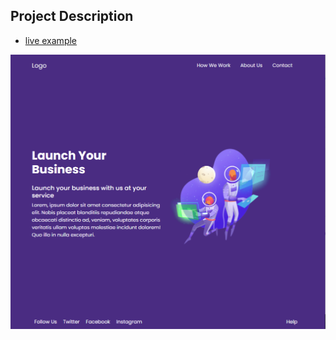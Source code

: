## Project Description

* [live example](https://jiwanjotsoni.github.io/Simple-Websites/Website-1/)

![alt text](https://raw.githubusercontent.com/JiwanjotSoni/Simple-Websites/main/Website-1/Website-Preview.PNG)
